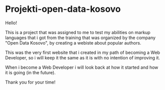 # Projekti-open-data-kosovo

Hello!

This is a project that was assigned to me to test my abilities on markup languages that i got from the training that was organized by the company "Open Data Kosovo", by creating a webiste about popular authors.

This was the very first website that i created in my path of becoming a Web Developer, so i will keep it the same as it is with no intention of improving it.

When i become a Web Developer i will look back at how it started and how it is going (in the future).

Thank you for your time!
